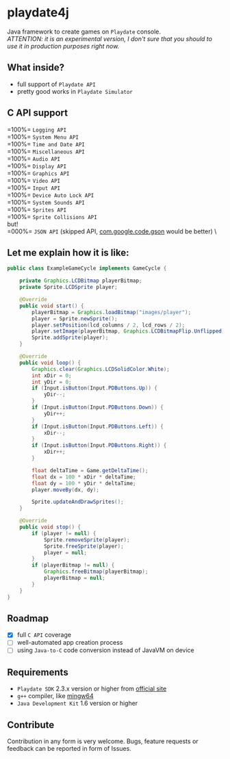 # playdate4j
Java framework to create games on `Playdate` console. \
*ATTENTION: it is an experimental version, I don't sure that you should to use it in production purposes right now.*

## What inside?
- full support of `Playdate API`
- pretty good works in `Playdate Simulator`

## C API support
=100%= `Logging API` \
=100%= `System Menu API` \
=100%= `Time and Date API` \
=100%= `Miscellaneous API` \
=100%= `Audio API` \
=100%= `Display API` \
=100%= `Graphics API` \
=100%= `Video API` \
=100%= `Input API` \
=100%= `Device Auto Lock API` \
=100%= `System Sounds API` \
=100%= `Sprites API` \
=100%= `Sprite Collisions API` \
but! \
=000%= `JSON API` (skipped API, [com.google.code.gson](https://github.com/google/gson) would be better) \

## Let me explain how it is like:
```java
public class ExampleGameCycle implements GameCycle {

    private Graphics.LCDBitmap playerBitmap;
    private Sprite.LCDSprite player;

    @Override
    public void start() {
        playerBitmap = Graphics.loadBitmap("images/player");
        player = Sprite.newSprite();
        player.setPosition(lcd_columns / 2, lcd_rows / 2);
        player.setImage(playerBitmap, Graphics.LCDBitmapFlip.Unflipped);
        Sprite.addSprite(player);
    }

    @Override
    public void loop() {
        Graphics.clear(Graphics.LCDSolidColor.White);
        int xDir = 0;
        int yDir = 0;
        if (Input.isButton(Input.PDButtons.Up)) {
            yDir--;
        }
        if (Input.isButton(Input.PDButtons.Down)) {
            yDir++;
        }
        if (Input.isButton(Input.PDButtons.Left)) {
            xDir--;
        }
        if (Input.isButton(Input.PDButtons.Right)) {
            xDir++;
        }

        float deltaTime = Game.getDeltaTime();
        float dx = 100 * xDir * deltaTime;
        float dy = 100 * yDir * deltaTime;
        player.moveBy(dx, dy);

        Sprite.updateAndDrawSprites();
    }

    @Override
    public void stop() {
        if (player != null) {
            Sprite.removeSprite(player);
            Sprite.freeSprite(player);
            player = null;
        }
        if (playerBitmap != null) {
            Graphics.freeBitmap(playerBitmap);
            playerBitmap = null;
        }
    }
}
```

## Roadmap
- [X] full `C API` coverage
- [ ] well-automated app creation process
- [ ] using `Java-to-C` code conversion instead of JavaVM on device

## Requirements
- `Playdate SDK` 2.3.x version or higher from [official site](https://play.date/dev/)
- `g++` compiler, like [mingw64](https://github.com/niXman/mingw-builds-binaries/releases)
- `Java Development Kit` 1.6 version or higher

## Contribute
Contribution in any form is very welcome. Bugs, feature requests or feedback can be reported in form of Issues.
